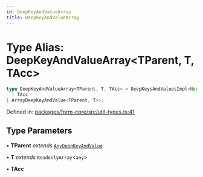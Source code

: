 ```yaml
---
id: DeepKeyAndValueArray
title: DeepKeyAndValueArray
---
```


<!-- DO NOT EDIT: this page is autogenerated from the type comments -->

# Type Alias: DeepKeyAndValueArray\<TParent, T, TAcc\>

```ts
type DeepKeyAndValueArray<TParent, T, TAcc> = DeepKeysAndValuesImpl<NonNullable<T[number]>, ArrayDeepKeyAndValue<TParent, T>, 
  | TAcc
| ArrayDeepKeyAndValue<TParent, T>>;
```

Defined in: [packages/form-core/src/util-types.ts:41](https://github.com/TanStack/form/blob/main/packages/form-core/src/util-types.ts#L41)

## Type Parameters

• **TParent** *extends* [`AnyDeepKeyAndValue`](../../interfaces/anydeepkeyandvalue.md)

• **T** *extends* `ReadonlyArray`\<`any`\>

• **TAcc**
